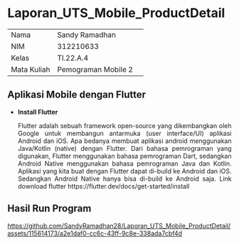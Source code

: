 # Laporan_UTS_Mobile_ProductDetail

|             |                     |     |
| ----------- | ------------------- | --- |
| Nama        | Sandy Ramadhan      |
| NIM         | 312210633           |
| Kelas       | TI.22.A.4           |
| Mata Kuliah | Pemograman Mobile 2 |

## Aplikasi Mobile dengan **Flutter**

- **Install Flutter** <br>
  <p align="justify">Flutter adalah sebuah framework open-source yang dikembangkan oleh Google untuk
  membangun antarmuka (user interface/UI) aplikasi Android dan iOS.
  Apa bedanya membuat aplikasi android menggunakan Java/Kotlin (native) dengan Flutter.
  Dari bahasa pemrograman yang digunakan, Flutter menggunakan bahasa pemrograman Dart,
  sedangkan Android Native menggunakan bahasa pemrograman Java dan Kotlin. Aplikasi yang
  kita buat dengan Flutter dapat di-build ke Android dan iOS. Sedangkan Android Native hanya
  bisa di-build ke Android saja. Link download flutter https://flutter.dev/docs/get-started/install</p>

## Hasil Run Program

https://github.com/SandyRamadhan28/Laporan_UTS_Mobile_ProductDetail/assets/115614173/a2e1daf0-cc6c-43ff-9c8e-338ada7cbf4d

